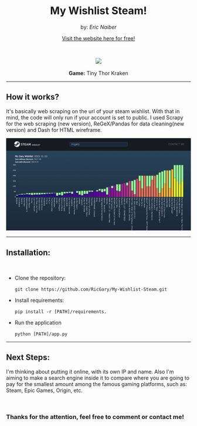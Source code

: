 <h1 align="center">My Wishlist Steam!</h1>
<p align="center" >by: <em>Eric Naiber</em></p>

<p align="center">
<a href="https://steammywishlist.onrender.com">Visit the website here for free!</a>
</p>
 
<br>

<p align="center" >
    <img src="assets/images/TinyThorKraken.gif">
</p>

<p align="center" ><b>Game:</b> Tiny Thor Kraken</p>

<hr>

<h2>
    <b>How it works?</b>
</h2>

It's basically web scraping on the url of your steam wishlist. With that in mind, the code will only run if your account is set to public. I used Scrapy for the web scraping (new version), ReGeX/Pandas for data cleaning(new version) and Dash for HTML wireframe.

<p align="center" >
    <img src="assets/images/Sample.png">
</p>

<hr>

<h2>
    <b>Installation:</b>
</h2>

<br>

* Clone the repository:

    ```
    git clone https://github.com/RicGary/My-Wishlist-Steam.git
    ```

* Install requirements:

    ```
    pip install -r [PATH]/requirements.
    ```

* Run the application

    ```
    python [PATH]/app.py
    ```

<hr>

<h2>
    <b>Next Steps:</b>
</h2>

I'm thinking about putting it online, with its own IP and name. Also I'm aiming to make a search engine inside it to compare where you are going to pay for the smallest amount among the famous gaming platforms, such as: Steam, Epic Games, Origin, etc.

<br>

<h3>
    Thanks for the attention, feel free to comment or contact me!
</h3>
